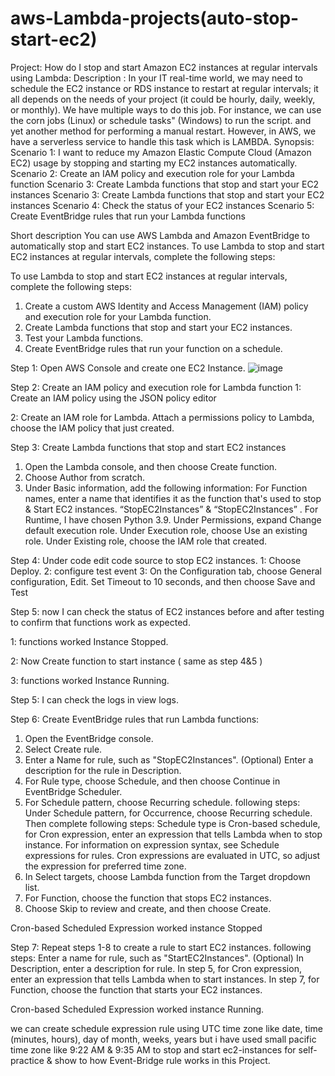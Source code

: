 # aws-Lambda-projects(auto-stop-start-ec2)
Project: How do I stop and start Amazon EC2 instances at regular intervals using Lambda:
Description :
In your IT real-time world, we may need to schedule the EC2 instance or RDS instance to restart at regular intervals; it all depends on the needs of your project (it could be hourly, daily, weekly, or monthly). We have multiple ways to do this job.
For instance, we can use the corn jobs (Linux) or schedule tasks" (Windows) to run the script. and yet another method for performing a manual restart.
However, in AWS, we have a serverless service to handle this task which is LAMBDA.
Synopsis:
Scenario 1: I want to reduce my Amazon Elastic Compute Cloud (Amazon EC2) usage by stopping and starting my EC2 instances automatically.
Scenario 2: Create an IAM policy and execution role for your Lambda function
Scenario 3: Create Lambda functions that stop and start your EC2 instances
Scenario 3: Create Lambda functions that stop and start your EC2 instances
Scenario 4: Check the status of your EC2 instances
Scenario 5: Create EventBridge rules that run your Lambda functions



Short description
You can use AWS Lambda and Amazon EventBridge to automatically stop and start EC2 instances.
To use Lambda to stop and start EC2 instances at regular intervals, complete the following steps:

To use Lambda to stop and start EC2 instances at regular intervals, complete the following steps:
1.    Create a custom AWS Identity and Access Management (IAM) policy and execution role for your Lambda function.
2.    Create Lambda functions that stop and start your EC2 instances.
3.    Test your Lambda functions.
4.    Create EventBridge rules that run your function on a schedule.




Step 1: Open AWS Console and create one EC2 Instance.
![image](https://github.com/gauravkondurwar/aws-projects/assets/135307780/79d21c07-f33b-44ec-b4bb-35a3d9e9dd71)


 

 

 

 

 

 

 

 

 

 

Step 2: Create an IAM policy and execution role for  Lambda function
1:    Create an IAM policy using the JSON policy editor

 

 

 

 

 

 

2: Create an IAM role for Lambda.
     Attach a permissions policy to Lambda,  choose the IAM policy that  just created.

 

 

 

 

 

 

 

 

 

 

Step 3:  Create Lambda functions that stop and start EC2 instances
1.    Open the Lambda console, and then choose Create function.
2.    Choose Author from scratch.
3.    Under Basic information, add the following information:
For Function names, enter a name that identifies it as the function that's used to stop & Start EC2 instances. “StopEC2Instances” & “StopEC2Instances” .
For Runtime, I have chosen  Python 3.9.
Under Permissions, expand Change default execution role.
Under Execution role, choose Use an existing role.
Under Existing role, choose the IAM role that created.

 

 

 

 

 

Step 4: Under code edit code source to stop EC2 instances.
1: Choose Deploy.
2: configure test event
3: On the Configuration tab, choose General configuration, Edit. Set Timeout to 10 seconds, and then choose Save and Test
 

 

 

 

 

 

 

 

Step 5: now I  can check the status of EC2 instances before and after testing to confirm that functions work as expected.

 





1: functions worked Instance Stopped.
 

2: Now Create function to start instance ( same as step 4&5 )


 

 

 

 

 

 

 

 

 

 

3: functions worked Instance Running.

 





Step 5: I can check  the logs in view logs.

 

 





Step 6: Create EventBridge rules that run Lambda functions:
1.    Open the EventBridge console.
2.    Select Create rule.
3.    Enter a Name for rule, such as "StopEC2Instances". (Optional) Enter a description for the rule in Description.
4.    For Rule type, choose Schedule, and then choose Continue in EventBridge Scheduler.
5.    For Schedule pattern, choose Recurring schedule. following steps:
Under Schedule pattern, for Occurrence, choose Recurring schedule. Then complete following steps:
Schedule type is Cron-based schedule, for Cron expression, enter an expression that tells Lambda when to stop instance. For information on expression syntax, see Schedule expressions for rules.
Cron expressions are evaluated in UTC, so adjust the expression for preferred time zone.
6.    In Select targets, choose Lambda function from the Target dropdown list.
7.    For Function, choose the function that stops EC2 instances.
8.    Choose Skip to review and create, and then choose Create.
 

 

 

 

 

 

 

 

Cron-based Scheduled Expression worked instance Stopped

 





Step 7:  Repeat steps 1-8 to create a rule to start EC2 instances.  following steps:
Enter a name for rule, such as "StartEC2Instances".
(Optional) In Description, enter a description for rule.
In step 5, for Cron expression, enter an expression that tells Lambda when to start instances.
In step 7, for Function, choose the function that starts your EC2 instances.
 

 

 

 

 

 

 

 








Cron-based Scheduled Expression worked instance Running.

 

we can create schedule expression rule using UTC time zone like date, time (minutes, hours), day of month, weeks, years but i have used small pacific time zone like 9:22 AM & 9:35 AM to stop and start ec2-instances for self-practice & show to how Event-Bridge rule works in this Project.
























